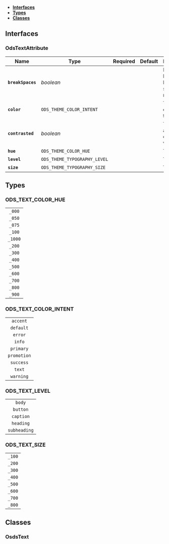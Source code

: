 * [**Interfaces**](#interfaces)
* [**Types**](#types)
* [**Classes**](#classes)

## Interfaces

### OdsTextAttribute
|Name | Type | Required | Default | Description|
|---|---|:---:|---|---|
|**`breakSpaces`** | _boolean_ |  |  | If text handles break spaces or not|
|**`color`** | `ODS_THEME_COLOR_INTENT` |  |  | Text contrasted theme|
|**`contrasted`** | _boolean_ |  |  | Text design as contrasted version|
|**`hue`** | `ODS_THEME_COLOR_HUE` |  |  | Text hue|
|**`level`** | `ODS_THEME_TYPOGRAPHY_LEVEL` |  |  | Text level|
|**`size`** | `ODS_THEME_TYPOGRAPHY_SIZE` |  |  | Text size|

## Types

### ODS_TEXT_COLOR_HUE
|  |
|:---:|
| `_000` |
| `_050` |
| `_075` |
| `_100` |
| `_1000` |
| `_200` |
| `_300` |
| `_400` |
| `_500` |
| `_600` |
| `_700` |
| `_800` |
| `_900` |

### ODS_TEXT_COLOR_INTENT
|  |
|:---:|
| `accent` |
| `default` |
| `error` |
| `info` |
| `primary` |
| `promotion` |
| `success` |
| `text` |
| `warning` |

### ODS_TEXT_LEVEL
|  |
|:---:|
| `body` |
| `button` |
| `caption` |
| `heading` |
| `subheading` |

### ODS_TEXT_SIZE
|  |
|:---:|
| `_100` |
| `_200` |
| `_300` |
| `_400` |
| `_500` |
| `_600` |
| `_700` |
| `_800` |

## Classes

### OsdsText